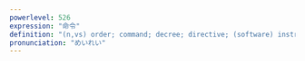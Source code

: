 ```yaml
---
powerlevel: 526
expression: "命令"
definition: "(n,vs) order; command; decree; directive; (software) instruction; statement; (P)"
pronunciation: "めいれい"
---
```

